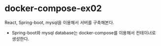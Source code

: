 # docker-compose-ex02
React, Spring-boot, mysql을 이용해서 서버를 구축해본다.

- Spring-boot와 mysql database는 docker-compose를 이용해서 컨테이너로 생성한다.
